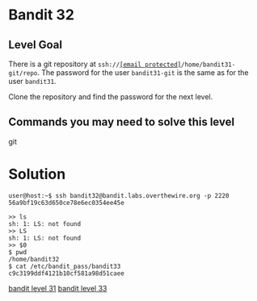 <h1>Bandit 32</h1>

<h2 id="level-goal">Level Goal</h2>
<p>There is a git repository at <code class="language-plaintext highlighter-rouge">ssh://<a href="/cdn-cgi/l/email-protection" class="__cf_email__" data-cfemail="c1a3a0afa5a8b5f2f0eca6a8b581adaea2a0ada9aeb2b5">[email&#160;protected]</a>/home/bandit31-git/repo</code>. The password for the user <code class="language-plaintext highlighter-rouge">bandit31-git</code> is the same as for the user <code class="language-plaintext highlighter-rouge">bandit31</code>.</p>

<p>Clone the repository and find the password for the next level.</p>

<h2 id="commands-you-may-need-to-solve-this-level">Commands you may need to solve this level</h2>
<p>git</p>


<h1>Solution</h1>

```
user@host:~$ ssh bandit32@bandit.labs.overthewire.org -p 2220
56a9bf19c63d650ce78e6ec0354ee45e

>> ls
sh: 1: LS: not found
>> LS
sh: 1: LS: not found
>> $0
$ pwd
/home/bandit32
$ cat /etc/bandit_pass/bandit33
c9c3199ddf4121b10cf581a98d51caee
```

[bandit level 31](31.md)
[bandit level 33](33.md)
